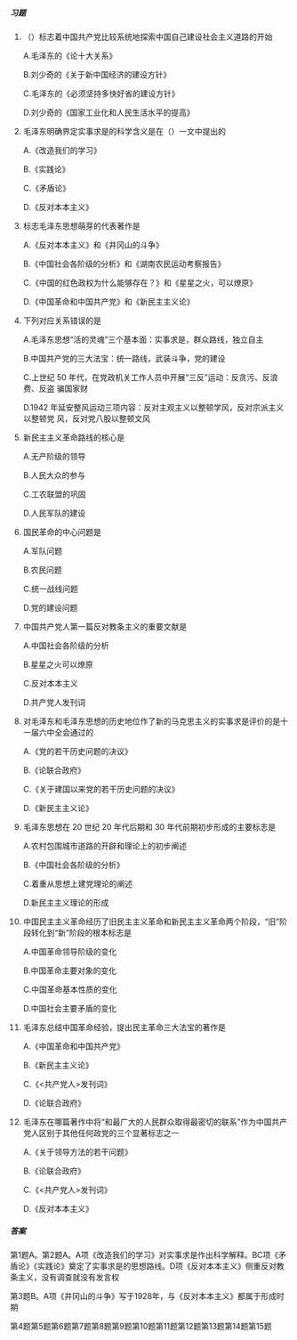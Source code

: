 ##### 习题

1. （）标志着中国共产党比较系统地探索中国自己建设社会主义道路的开始

   A.毛泽东的《论十大关系》

   B.刘少奇的《关于新中国经济的建设方针》

   C.毛泽东的《必须坚持多快好省的建设方针》

   D.刘少奇的《国家工业化和人民生活水平的提高》

2. 毛泽东明确界定实事求是的科学含义是在（）一文中提出的

   A.《改造我们的学习》

   B.《实践论》

   C.《矛盾论》

   D.《反对本本主义》

3. 标志毛泽东思想萌芽的代表著作是

   A.《反对本本主义》和《井冈山的斗争》

   B.《中国社会各阶级的分析》和《湖南农民运动考察报告》

   C.《中国的红色政权为什么能够存在？》和《星星之火，可以燎原》

   D.《中国革命和中国共产党》和《新民主主义论》

4. 下列对应关系错误的是

   A.毛泽东思想“活的灵魂”三个基本面：实事求是，群众路线，独立自主

   B.中国共产党的三大法宝：统一路线，武装斗争，党的建设

   C.上世纪 50 年代，在党政机关工作人员中开展“三反”运动：反贪污、反浪费、反盗 骗国家财

   D.1942 年延安整风运动三项内容：反对主观主义以整顿学风，反对宗派主义以整顿党 风，反对党八股以整顿文风

5. 新民主主义革命路线的核心是

   A.无产阶级的领导

   B.人民大众的参与

   C.工农联盟的巩固

   D.人民军队的建设

6. 国民革命的中心问题是

   A.军队问题

   B.农民问题

   C.统一战线问题

   D.党的建设问题

7. 中国共产党人第一篇反对教条主义的重要文献是

   A.中国社会各阶级的分析

   B.星星之火可以燎原

   C.反对本本主义

   D.共产党人发刊词

8. 对毛泽东和毛泽东思想的历史地位作了新的马克思主义的实事求是评价的是十一届六中全会通过的

   A.《党的若干历史问题的决议》

   B.《论联合政府》

   C.《关于建国以来党的若干历史问题的决议》

   D.《新民主主义论》

9. 毛泽东思想在 20 世纪 20 年代后期和 30 年代前期初步形成的主要标志是

   A.农村包围城市道路的开辟和理论上的初步阐述

   B.《中国社会各阶级的分析》

   C.着重从思想上建党理论的阐述

   D.新民主主义理论的形成

10. 中国民主主义革命经历了旧民主主义革命和新民主主义革命两个阶段，“旧”阶段转化到“新”阶段的根本标志是

    A.中国革命领导阶级的变化

    B.中国革命主要对象的变化

    C.中国革命基本性质的变化

    D.中国社会主要矛盾的变化

11. 毛泽东总结中国革命经验，提出民主革命三大法宝的著作是

    A.《中国革命和中国共产党》

    B.《新民主主义论》

    C.《<共产党人>发刊词》

    D.《论联合政府》

12. 毛泽东在哪篇著作中将“和最广大的人民群众取得最密切的联系”作为中国共产党人区别于其他任何政党的三个显著标志之一

    A.《关于领导方法的若干问题》

    B.《论联合政府》

    C.《<共产党人>发刊词》

    D.《反对本本主义》

##### 答案

第1题A。第2题A。A项《改造我们的学习》对实事求是作出科学解释。BC项《矛盾论》《实践论》奠定了实事求是的思想路线。D项《反对本本主义》侧重反对教条主义，没有调查就没有发言权

第3题B。A项《井冈山的斗争》写于1928年，与《反对本本主义》都属于形成时期

第4题第5题第6题第7题第8题第9题第10题第11题第12题第13题第14题第15题
